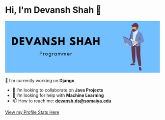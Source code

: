 # Hi, I'm Devansh Shah 👋
![Intro](img.png)

🔭 I’m currently working on **Django**
- 👯 I’m looking to collaborate on **Java Projects**
- 🤔 I’m looking for help with **Machine Learning**
- 📫 How to reach me: **devansh.ds@somaiya.edu**

[View my Profile Stats Here](https://profile-summary-for-github.com/user/devansh2805)

